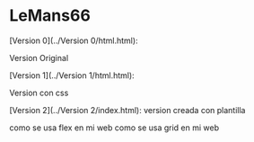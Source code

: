 ﻿# LeMans66

[Version 0](../Version 0/html.html):

Version Original

[Version 1](../Version 1/html.html):

Version con css 

[Version 2](../Version 2/index.html):
version creada con plantilla

como se usa flex en mi web
como se usa grid en mi web

